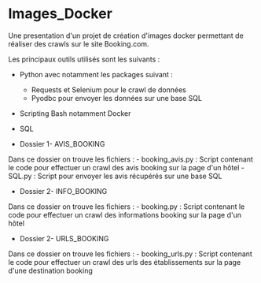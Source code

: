 # Images_Docker
Une presentation d'un projet de création d'images docker
permettant de réaliser des crawls sur le site Booking.com.

Les principaux outils utilisés sont les suivants :
- Python avec notamment les packages suivant :
    - Requests et Selenium pour le crawl de données
    - Pyodbc pour envoyer les données sur une base SQL
- Scripting Bash notamment Docker
- SQL 

- Dossier 1- AVIS_BOOKING

Dans ce dossier on trouve les fichiers :
    - booking_avis.py : Script contenant le code pour effectuer un crawl des avis
    booking sur la page d'un hôtel
    - SQL.py : Script pour envoyer les avis récupérés sur une base SQL


- Dossier 2- INFO_BOOKING

Dans ce dossier on trouve les fichiers :
    - booking.py : Script contenant le code pour effectuer un crawl des informations
    booking sur la page d'un hôtel

- Dossier 2- URLS_BOOKING

Dans ce dossier on trouve les fichiers :
    - booking_urls.py : Script contenant le code pour effectuer un crawl des urls
    des établissements sur la page d'une destination booking
